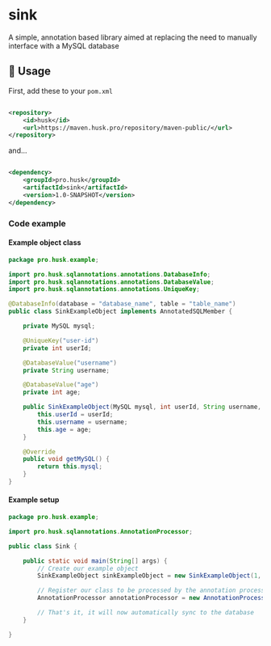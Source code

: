 # sink

A simple, annotation based library aimed at replacing the need to manually interface with a MySQL database

## 🔧 Usage

First, add these to your ``pom.xml``

```xml

<repository>
    <id>husk</id>
    <url>https://maven.husk.pro/repository/maven-public/</url>
</repository>
```

and...

```xml

<dependency>
    <groupId>pro.husk</groupId>
    <artifactId>sink</artifactId>
    <version>1.0-SNAPSHOT</version>
</dependency>
```

### Code example

#### Example object class

```java
package pro.husk.example;

import pro.husk.sqlannotations.annotations.DatabaseInfo;
import pro.husk.sqlannotations.annotations.DatabaseValue;
import pro.husk.sqlannotations.annotations.UniqueKey;

@DatabaseInfo(database = "database_name", table = "table_name")
public class SinkExampleObject implements AnnotatedSQLMember {

    private MySQL mysql;

    @UniqueKey("user-id")
    private int userId;

    @DatabaseValue("username")
    private String username;

    @DatabaseValue("age")
    private int age;

    public SinkExampleObject(MySQL mysql, int userId, String username, int age) {
        this.userId = userId;
        this.username = username;
        this.age = age;
    }

    @Override
    public void getMySQL() {
        return this.mysql;
    }
}
```

#### Example setup

```java
package pro.husk.example;

import pro.husk.sqlannotations.AnnotationProcessor;

public class Sink {

    public static void main(String[] args) {
        // Create our example object
        SinkExampleObject sinkExampleObject = new SinkExampleObject(1, "Bob", 10);

        // Register our class to be processed by the annotation processor
        AnnotationProcessor annotationProcessor = new AnnotationProcessor(sinkExampleObject);

        // That's it, it will now automatically sync to the database
    }

}
```